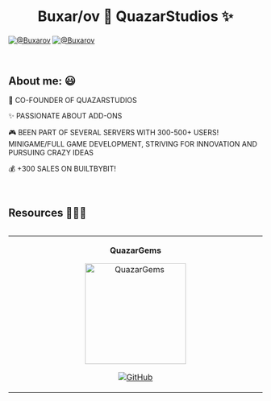<h1 align="center">Buxar/ov 👋  QuazarStudios ✨ </h1> 

<p align="left">
  <a href="https://discord.gg/pF2xftztkq" target="blank"><img align="center" src="https://img.shields.io/badge/Discord-5865F2?style=for-the-badge&logo=discord&logoColor=white" alt="@Buxarov"  /></a>
  <a href="https://builtbybit.com/members/buxarov.144887/" target="blank"><img align="center" src="https://img.shields.io/badge/BuiltByBit-2D2D2D?style=for-the-badge&logoColor=white" alt="@Buxarov"  /></a>
</p>

<br>

<h2>About me: 😃</h2>

<p align="left">
🚀 CO-FOUNDER OF QUAZARSTUDIOS  

✨ PASSIONATE ABOUT ADD-ONS  

🎮 BEEN PART OF SEVERAL SERVERS WITH 300-500+ USERS!  
    MINIGAME/FULL GAME DEVELOPMENT, STRIVING FOR INNOVATION AND PURSUING CRAZY IDEAS  

💰 +300 SALES ON BUILTBYBIT!
</p>

<br>

<div id="Resources">
<h2>Resources 👨🏻‍💻</h2>

<table align="left">
<tr border="none">
  <td width="25%" align="center">
    <p align="center"><strong>QuazarGems</strong></p>
    <p align="center">
      <a href="https://github.com/Buxarov/QuazarGems" title="Go to Repository">
        <img align="center" width="200px" height="auto" src="https://github.com/user-attachments/assets/49d83072-7748-42de-9242-abccf5a3d730" alt="QuazarGems" />
      </a>
    </p>
    <p align="center">
      <a href="https://github.com/Buxarov/QuazarGems" target="_blank">
        <img align="center" src="https://img.shields.io/badge/GitHub-100000?style=for-the-badge&logo=github&logoColor=white" alt="GitHub" />
      </a>
    </p>       
  </td>
</tr>
</table>


<br><br><br><br><br>
